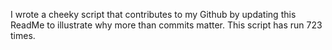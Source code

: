I wrote a cheeky script that contributes to my Github by updating this ReadMe to illustrate why more than commits matter. This script has run 723 times.